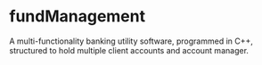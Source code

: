 # fundManagement
A multi-functionality banking utility software, programmed in C++, structured to hold multiple client accounts and account manager.
